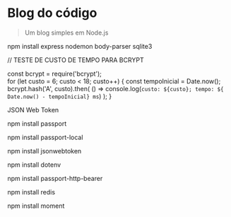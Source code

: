 # Blog do código
> Um blog simples em Node.js

npm install express nodemon body-parser sqlite3

// TESTE DE CUSTO DE TEMPO PARA BCRYPT 

const bcrypt = require('bcrypt');    
for (let custo = 6; custo < 18; custo++) {
  const tempoInicial  = Date.now();
  bcrypt.hash('A', custo).then(
    () => console.log(`custo: ${custo}; tempo: ${ Date.now() - tempoInicial} ms`)
  );
} 

JSON Web Token 

npm install passport 

npm install passport-local

npm install jsonwebtoken

npm install dotenv

npm install passport-http-bearer 

npm install redis

npm install moment